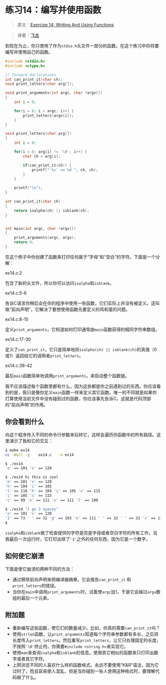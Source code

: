 # 练习14：编写并使用函数

> 原文：[Exercise 14: Writing And Using Functions](http://c.learncodethehardway.org/book/ex14.html)

> 译者：[飞龙](https://github.com/wizardforcel)


到现在为止，你只使用了作为`stdio.h`头文件一部分的函数。在这个练习中你将要编写并使用自己的函数。

```c
#include <stdio.h>
#include <ctype.h>

// forward declarations
int can_print_it(char ch);
void print_letters(char arg[]);

void print_arguments(int argc, char *argv[])
{
    int i = 0;

    for(i = 0; i < argc; i++) {
        print_letters(argv[i]);
    }
}

void print_letters(char arg[])
{
    int i = 0;

    for(i = 0; arg[i] != '\0'; i++) {
        char ch = arg[i];

        if(can_print_it(ch)) {
            printf("'%c' == %d ", ch, ch);
        }
    }

    printf("\n");
}

int can_print_it(char ch)
{
    return isalpha(ch) || isblank(ch);
}


int main(int argc, char *argv[])
{
    print_arguments(argc, argv);
    return 0;
}
```

在这个例子中你创建了函数来打印任何属于“字母”和“空白”的字符。下面是一个分解：

ex14.c:2

包含了新的头文件，所以你可以访问`isalpha`和`isblank`。

ex14.c:5-6

告诉C语言你稍后会在你的程序中使用一些函数，它们实际上并没有被定义。这叫做“前向声明”，它解决了要想使用函数先要定义的鸡和蛋的问题。

ex14.c:8-15

定义`print_arguments`，它知道如何打印通常由`main`函数获得的相同字符串数组。

ex14.c:17-30

定义了`can_print_it`，它只是简单地将`isalpha(ch) || isblank(ch)`的真值（0或1）返回给它的调用者`print_letters`。

ex14.c:38-42

最后`main`函数简单地调用`print_arguments`，来启动整个函数链。

我不应该描述每个函数里都有什么，因为这些都是你之前遇到过的东西。你应该看到的是，我只是像你定义`main`函数一样来定义其它函数。唯一的不同就是如果你打算使用当前文件中没有碰到过的函数，你应该事先告诉C。这就是代码顶部的“前向声明”的作用。

## 你会看到什么

向这个程序传入不同的命令行参数来玩转它，这样会遍历你函数中的所有路径。这里演示了我和它的交互：

```sh
$ make ex14
cc -Wall -g    ex14.c   -o ex14

$ ./ex14
'e' == 101 'x' == 120

$ ./ex14 hi this is cool
'e' == 101 'x' == 120
'h' == 104 'i' == 105
't' == 116 'h' == 104 'i' == 105 's' == 115
'i' == 105 's' == 115
'c' == 99 'o' == 111 'o' == 111 'l' == 108

$ ./ex14 "I go 3 spaces"
'e' == 101 'x' == 120
'I' == 73 ' ' == 32 'g' == 103 'o' == 111 ' ' == 32 ' ' == 32 's' == 115 'p' == 112 'a' == 97 'c' == 99 'e' == 101 's' == 115
$
```

`isalpha`和`isblank`做了检查提供的字符是否是字母或者空白字符的所有工作。当我最后一次运行时，它打印出除了`'3'`之外的任何东西，因为它是一个数字。

## 如何使它崩溃

下面是使它崩溃的两种不同的方法：

+ 通过移除前向声明来把编译器搞晕。它会报告`can_print_it` 和 `print_letters`的错误。
+ 当你在`main`中调用`print_arguments`时，试着使`argc`加1，于是它会越过`argv`数组的最后一个元素。

## 附加题

+ 重新编写这些函数，使它们的数量减少。比如，你真的需要`can_print_it`吗？
+ 使用`strlen`函数，让`print_arguments`知道每个字符串参数都有多长，之后将长度传入`print_letters`。然后重写`print_letters`，让它只处理固定的长度，不按照`'\0'`终止符。你需要`#include <string.h>`来实现它。
+ 使用`man`来查询`isalpha`和`isblank`的信息。使用其它相似的函数来只打印出数字或者其它字符。
+ 上网浏览不同的人喜欢什么样的函数格式。永远不要使用“K&R”语法，因为它过时了，而且容易使人混乱，但是当你碰到一些人使用这种格式时，要理解代码做了什么。
